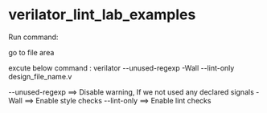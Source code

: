 # verilator_lint_lab_examples


Run command:

go to file area

excute below command :
verilator --unused-regexp -Wall --lint-only design_file_name.v

--unused-regexp ==> Disable warning, If we not used any declared signals
-Wall ==> Enable style checks 
--lint-only ==> Enable lint checks
